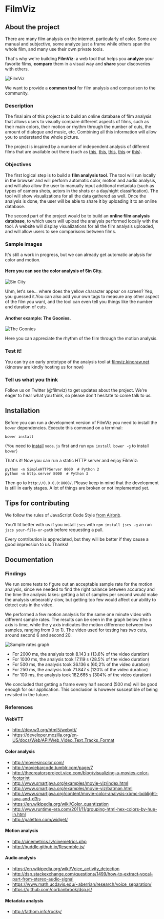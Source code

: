 # FilmViz

## About the project

There are many film analysis on the internet, particularly of color. Some are manual and subjective, some analyze just a frame while others span the whole film, and many use their own private tools. 

That's why we're building **FilmViz**: a web tool that helps you **analyze** your favorite films, **compare** them in a visual way and **share** your discoveries with others.

![FilmViz](img/filmviz_poster.jpg)

We want to provide a **common tool** for film analysis and comparison to the community.

### Description

The final aim of this project is to build an online database of film analysis that allows users to visually compare different aspects of films, such as their main colors, their motion or rhythm through the number of cuts, the amount of dialogue and music, etc. Combining all this information will allow you to understand the whole picture.

The project is inspired by a number of independent analysis of different films that are available out there (such as [this](http://moviesincolor.com/), [this](http://moviebarcode.tumblr.com/), [this](http://www.smartjava.org/examples/movie-viz/index.html), [this](http://www.smartjava.org/examples/movie-viz/batman.html) or [this](http://fathom.info/rocky/)).


### Objectives

The first logical step is to build a **film analysis tool**. The tool will run locally in the browser and will perform automatic color, motion and audio analysis, and will also allow the user to manually input additional metadata (such as types of camera shots, actors in the shots or a day/night classification). The tool will show visualizations for all the data gathered as well. Once the analysis is done, the user will be able to share it by uploading it to an online database.

The second part of the project would be to build an **online film analysis database**, to which users will upload the analysis performed locally with the tool. A website will display visualizations for all the film analysis uploaded, and will allow users to see comparisons between films.

### Sample images

It's still a work in progress, but we can already get automatic analysis for color and motion. 

#### Here you can see the color analysis of Sin City. 

![Sin City](img/screenshot1.jpg)

Uhm, let's see... where does the yellow character appear on screen? Yep, you guessed it.You can also add your own tags to measure any other aspect of the film you want, and the tool can even tell you things like the number and duration of cuts.

#### Another example: The Goonies. 

![The Goonies](img/screenshot2.jpg)

Here you can appreciate the rhythm of the film through the motion analysis.

### Test it!

You can try an early prototype of the analysis tool at [filmviz.kinoraw.net](http://filmviz.kinoraw.net) (kinoraw are kindly hosting us for now)

### Tell us what you think

Follow us on Twitter (@filmviz) to get updates about the project. We're eager to hear what you think, so please don't hesitate to come talk to us.

## Installation  

Before you can run a development version of FilmViz you need to install the `bower` dependencies. Execute this command on a terminal:
```
bower install
```
(You need to [install](https://nodejs.org/download/) `node.js` first and run `npm install bower -g` to install `bower`)

That's it! Now you can run a static HTTP server and enjoy FilmViz:
```
python -m SimpleHTTPServer 8000  # Python 2
python -m http.server 8000  # Python 3
```

Then go to `http://0.0.0.0:8000/`. Please keep in mind that the development is still in early stages. A lot of things are broken or not implemented yet.


## Tips for contributing

We follow the rules of JavaScript Code Style [from Airbnb](https://github.com/airbnb/javascript).

You'll fit better with us if you install `jscs` with `npm install jscs -g` an run `jscs your-file-or-path` before requesting a pull.

Every contribution is appreciated, but they will be better if they cause a good impression to us. Thanks!


## Documentation

### Findings

We run some tests to figure out an acceptable sample rate for the motion analysis, since we needed to find the right balance between accuracy and the time the analysis takes: getting a lot of samples per second would make the analysis unbearably slow, but getting too few would affect our ability to detect cuts in the video.

We performed a few motion analysis for the same one minute video with different sample rates. The results can be seen in the graph below (the x axis is time, while the y axis indicates the motion difference between two samples, ranging from 0 to 1). The video used for testing has two cuts, around second 6 and second 20.

![Sample rates graph](img/sample_rates_for_motion.png)

- For 2000 ms, the analysis took 8.143 s (13.6% of the video duration)
- For 1000 ms, the analysis took 17.119 s (28.5% of the video duration)
- For 500 ms, the analysis took 36.136 s (60,2% of the video duration)
- For 250 ms, the analysis took 71.847 s (120% of the video duration)
- For 100 ms, the analysis took 182.665 s (304% of the video duration)

We concluded that getting a frame every half second (500 ms) will be good enough for our application. This conclusion is however susceptible of being revisited in the future.


### References

#### WebVTT
- http://dev.w3.org/html5/webvtt/
- https://developer.mozilla.org/en-US/docs/Web/API/Web_Video_Text_Tracks_Format

#### Color analysis
- http://moviesincolor.com/
- http://moviebarcode.tumblr.com/page/7
- http://thecreatorsproject.vice.com/blog/visualizing-a-movies-color-footprint
- http://www.smartjava.org/examples/movie-viz/index.html
- http://www.smartjava.org/examples/movie-viz/batman.html
- http://www.smartjava.org/content/movie-color-analysis-xbmc-boblight-java-and-d3js
- https://en.wikipedia.org/wiki/Color_quantization
- http://www.runtime-era.com/2011/11/grouping-html-hex-colors-by-hue-in.html
- http://paletton.com/widget/

#### Motion analysis
- http://cinemetrics.lv/cinemetrics.php
- http://huddle.github.io/Resemble.js/

#### Audio analysis
- https://en.wikipedia.org/wiki/Voice_activity_detection
- http://dsp.stackexchange.com/questions/1499/how-to-extract-vocal-part-from-stereo-audio-signal
- https://www.math.ucdavis.edu/~aberrian/research/voice_separation/
- https://github.com/corbanbrook/dsp.js/

#### Metadata analysis
- http://fathom.info/rocky/
